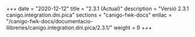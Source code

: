 +++
date        = "2020-12-12"
title       = "2.3.1 (Actual)"
description = "Versió 2.3.1 canigo.integration.dni.pica"
sections    = "canigo-fwk-docs"
enllac		= "/canigo-fwk-docs/documentacio-llibreries/canigo.integration.dni.pica/2.3.1/"
weight		= 9
+++
